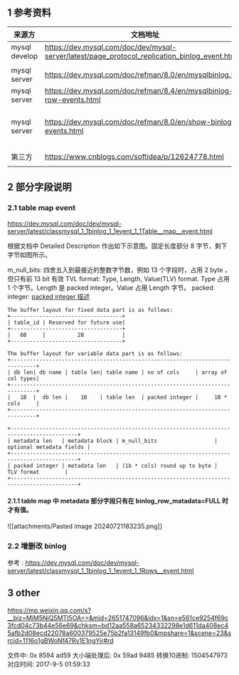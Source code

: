 ## 1 参考资料

| 来源方           | 文档地址                                                                                          | 备注              |
| ------------- | --------------------------------------------------------------------------------------------- | :-------------- |
| mysql develop | https://dev.mysql.com/doc/dev/mysql-server/latest/page_protocol_replication_binlog_event.html |                 |
|               |                                                                                               |                 |
| mysql server  | https://dev.mysql.com/doc/refman/8.0/en/mysqlbinlog.html                                      |                 |
| mysql server  | https://dev.mysql.com/doc/refman/8.4/en/mysqlbinlog-row-events.html                           |                 |
| mysql server  | https://dev.mysql.com/doc/refman/8.0/en/show-binlog-events.html                               | show event 语句用法 |
|               |                                                                                               |                 |
| 第三方           | https://www.cnblogs.com/softidea/p/12624778.html                                              |                 |
|               |                                                                                               |                 |

## 2 部分字段说明
### 2.1 table map event
https://dev.mysql.com/doc/dev/mysql-server/latest/classmysql_1_1binlog_1_1event_1_1Table__map__event.html

根据文档中 Detailed Description 作出如下示意图。固定长度部分  8 字节，剩下字节如图所示。

m_null_bits:  四舍五入到最接近的整数字节数，例如 13 个字段时，占用 2 byte ，但只有前 13 bit 有效
TVL format: Type, Length, Value(TLV) format. Type 占用 1 个字节。Length 是 packed integer。Value 占用 Length 字节。
packed integer: [packed integer 描述](https://dev.mysql.com/doc/dev/mysql-server/latest/classmysql_1_1binlog_1_1event_1_1Binary__log__event.html#packed_integer)

```
The buffer layout for fixed data part is as follows:
+-----------------------------------+
| table_id | Reserved for future use|
+-----------------------------------+
|   6B     |          2B            |
+-----------------------------------+

The buffer layout for variable data part is as follows:
+------------------------------------------------------------------------------+
| db len| db name | table len| table name | no of cols     | array of col types|
+------------------------------------------------------------------------------+
|   1B  |  db len |    1B    | table len  | packed integer |     1B * cols     |
+------------------------------------------------------------------------------+

+-------------------------------------------------------------------------------------------+
| metadata len   | metadata block | m_null_bits                  | optional metadata fields |
+-------------------------------------------------------------------------------------------+
| packed integer | metadata len   | (1b * cols) round up to byte |        TLV format        |
+-------------------------------------------------------------------------------------------+
```


#### 2.1.1 table map 中 metadata 部分字段只有在 binlog_row_matadata=FULL 时才有值。
![[attachments/Pasted image 20240721183235.png]]

### 2.2 增删改 binlog
参考 :  https://dev.mysql.com/doc/dev/mysql-server/latest/classmysql_1_1binlog_1_1event_1_1Rows__event.html





## 3 other
https://mp.weixin.qq.com/s?__biz=MjM5NjQ5MTI5OA==&mid=2651747096&idx=1&sn=e561ce9254f69c3fcd04c73b44e56e69&chksm=bd12aa558a65234332298e1d611da408ec45afb2d08ecd22078a600379525e75b2fa13149fb0&mpshare=1&scene=23&srcid=1116o1gBWoNf47Rv1E1ngYir#rd

文件中:              0x 8594 ad59
大小端处理后:    0x 59ad 9485
转换10进制:       1504547973
对应时间:           2017-9-5  01:59:33


